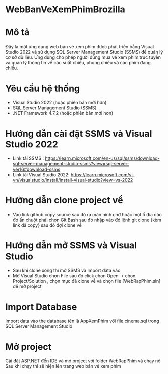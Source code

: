 # WebBanVeXemPhimBrozilla


# Mô tả
Đây là một ứng dụng web bán vé xem phim được phát triển bằng Visual Studio 2022 và sử dụng SQL Server Management Studio (SSMS) để quản lý cơ sở dữ liệu. Ứng dụng cho phép người dùng mua vé xem phim trực tuyến và quản lý thông tin về các suất chiếu, phòng chiếu và các phim đang chiếu.


# Yêu cầu hệ thống
- Visual Studio 2022 (hoặc phiên bản mới hơn)
- SQL Server Management Studio (SSMS)
- .NET Framework 4.7.2 (hoặc phiên bản mới hơn)


# Hướng dẫn cài đặt SSMS và Visual Studio 2022
- Link tải SSMS : https://learn.microsoft.com/en-us/sql/ssms/download-sql-server-management-studio-ssms?view=sql-server-ver16#download-ssms
- Link tải Visual Studio 2022: https://learn.microsoft.com/vi-vn/visualstudio/install/install-visual-studio?view=vs-2022

# Hưỡng dẫn clone project về 
- Vào link github copy source sau đó ra màn hình chờ hoặc một ổ đĩa nào đó ấn chuột phải chọn Git Bash sau đó nhập vào đó lệnh git clone {kèm link đã copy} sau đó đợi clone về

# Hướng dẫn mở SSMS và Visual Studio
- Sau khi clone xong thì mở SSMS và Import data vào
- Mở Visual Studio chọn File sau đó click chọn Open -> chọn Project/Solution , chọn mục đã clone về và chọn file [WebRapPhim.sln] để mở project
# Import Database
Import data vào the database tên là AppXemPhim với file cinema.sql trong SQL Server Management Studio

# Mở project
Cài đặt ASP.NET đến IDE và mở project với folder WebRapPhim và chạy nó
Sau khi chạy thì sẽ hiện lên trang web bán vé xem phim


  
